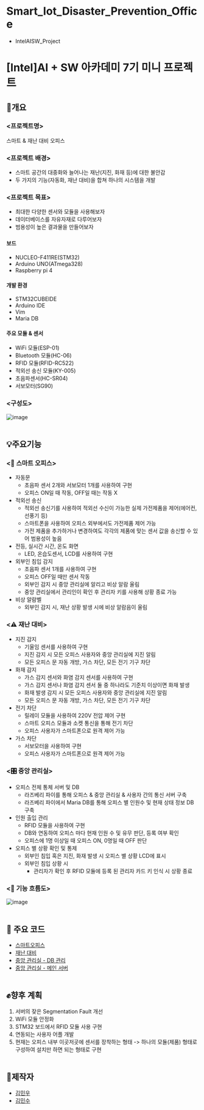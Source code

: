 # Smart_Iot_Disaster_Prevention_Office
+ IntelAISW_Project
# [Intel]AI + SW 아카데미 7기 미니 프로젝트
## 🚀개요
### <프로젝트명>
스마트 & 재난 대비 오피스

### <프로젝트 배경>
- 스마트 공간의 대중화와 늘어나는 재난(지진, 화재 등)에 대한 불안감
- 두 가지의 기능(자동화, 재난 대비)을 합쳐 하나의 시스템을 개발
  
### <프로젝트 목표>
- 최대한 다양한 센서와 모듈을 사용해보자
- 데이터베이스를 자유자재로 다루어보자
- 범용성이 높은 결과물을 만들어보자

### <Tools>
#### 보드
- NUCLEO-F411RE(STM32)
- Arduino UNO(ATmega328)
- Raspberry pi 4
#### 개발 환경
- STM32CUBEIDE
- Arduino IDE
- Vim
- Maria DB
#### 주요 모듈 & 센서
- WiFi 모듈(ESP-01)
- Bluetooth 모듈(HC-06)
- RFID 모듈(RFID-RC522)
- 적외선 송신 모듈(KY-005)
- 초음파센서(HC-SR04)
- 서보모터(SG90)

### <구성도>
![image](https://github.com/user-attachments/assets/d2576e21-3671-4b35-97bd-93a99f41a029)
<br/><br/>
## 💡주요기능
### <🏢 스마트 오피스>
- 자동문
  - 초음파 센서 2개와 서보모터 1개를 사용하여 구현
  - 오피스 ON일 때 작동, OFF일 때는 작동 X
- 적외선 송신
  - 적외선 송신기를 사용하여 적외선 수신이 가능한 실제 가전제품을 제어(에어컨, 선풍기 등)
  - 스마트폰을 사용하여 오피스 외부에서도 가전제품 제어 가능
  - 가전 제품을 추가하거나 변경하여도 각각의 제품에 맞는 센서 값을 송신할 수 있어 범용성이 높음
- 전등, 실시간 시간, 온도 화면
  - LED, 온습도센서, LCD를 사용하여 구현
- 외부인 침입 감지
  - 초음파 센서 1개를 사용하여 구현
  - 오피스 OFF일 때만 센서 작동
  - 외부인 감지 시 중앙 관리실에 알리고 비상 알람 울림
  - 중앙 관리실에서 관리인이 확인 후 관리자 키를 사용해 상황 종료 가능
- 비상 알람벨
  - 외부인 감지 시, 재난 상황 발생 시에 비상 알람음이 울림
  
### <⚠️ 재난 대비>
- 지진 감지
  - 기울임 센서를 사용하여 구현
  - 지진 감지 시 모든 오피스 사용자와 중앙 관리실에 지진 알림
  - 모든 오피스 문 자동 개방, 가스 차단, 모든 전기 기구 차단
- 화재 감지
  - 가스 감지 센서와 화염 감지 센서를 사용하여 구현
  - 가스 감지 센서나 화염 감지 센서 둘 중 하나라도 기준치 이상이면 화재 발생
  - 화재 발생 감지 시 모든 오피스 사용자와 중앙 관리실에 지진 알림
  - 모든 오피스 문 자동 개방, 가스 차단, 모든 전기 기구 차단
- 전기 차단
  - 릴레이 모듈을 사용하여 220V 전압 제어 구현
  - 스마트 오피스 모듈과 소켓 통신을 통해 전기 차단
  - 오피스 사용자가 스마트폰으로 원격 제어 가능
- 가스 차단
  - 서보모터을 사용하여 구현
  - 오피스 사용자가 스마트폰으로 원격 제어 가능
  
### <🎛️ 중앙 관리실>
- 오피스 전체 통체 서버 및 DB
  - 라즈베리 파이를 통해 오피스 & 중앙 관리실 & 사용자 간의 통신 서버 구축
  - 라즈베리 파이에서 Maria DB를 통해 오피스 별 인원수 및 현재 상태 정보 DB 구축
- 인원 출입 관리
  - RFID 모듈을 사용하여 구현
  - DB와 연동하여 오피스 마다 현재 인원 수 및 유무 판단, 등록 여부 확인
  - 오피스에 1명 이상일 때 오피스 ON, 0명일 때 OFF 판단
- 오피스 별 상황 확인 및 통제 
  - 외부인 침입 혹은 지진, 화재 발생 시 오피스 별 상황 LCD에 표시
  - 외부인 침입 상황 시
    - 관리자가 확인 후 RFID 모듈에 등록 된 관리자 카드 키 인식 시 상황 종료

### <🔨 기능 흐름도>
![image](https://github.com/user-attachments/assets/bd80b24f-d8ee-4917-8079-ddd2d14acd8e)
<br/><br/>
## 📌 주요 코드
- [스마트오피스](./Stm32/Smart_Iot_Office/Core/Src/main.c)  
- [재난 대비](./Stm32/Disaster_Prevention_Office/Core/Src/main.c)  
- [중앙 관리실 - DB 관리](./RaspberryPi/mini_client_device.c)  
- [중앙 관리실 - 메인 서버](./RaspberryPi/mini_server.c)
<br/><br/>
## ✊향후 계획
1. 서버의 잦은 Segmentation Fault 개선
2. WiFi 모듈 안정화
3. STM32 보드에서 RFID 모듈 사용 구현
4. 연동되는 사용자 어플 개발
5. 현재는 오피스 내부 이곳저곳에 센서를 장착하는 형태 -> 하나의 모듈(제품) 형태로 구성하여 설치만 하면 되는 형태로 구현
<br/><br/>
## 🙏제작자
- [김민우](http://github.com/KINGMINWOO)
- [김민수](http://github.com/GaSap58)
